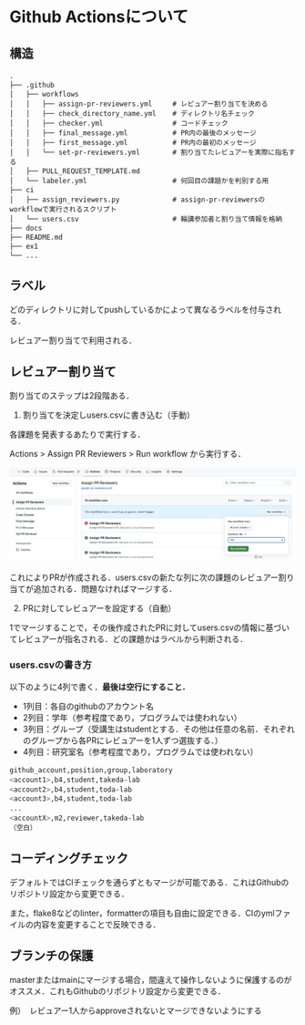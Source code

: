 # Github Actionsについて

## 構造
```shell
.
├── .github
│   ├── workflows
│   │   ├── assign-pr-reviewers.yml     # レビュアー割り当てを決める
│   │   ├── check_directory_name.yml    # ディレクトリ名チェック
│   │   ├── checker.yml                 # コードチェック
│   │   ├── final_message.yml           # PR内の最後のメッセージ
│   │   ├── first_message.yml           # PR内の最初のメッセージ
│   │   └── set-pr-reviewers.yml        # 割り当てたレビュアーを実際に指名する
│   ├── PULL_REQUEST_TEMPLATE.md
│   └── labeler.yml                     # 何回目の課題かを判別する用
├── ci
│   ├── assign_reviewers.py             # assign-pr-reviewersのworkflowで実行されるスクリプト
│   └── users.csv                       # 輪講参加者と割り当て情報を格納
├── docs
├── README.md
├── ex1
└── ...
```

## ラベル
どのディレクトリに対してpushしているかによって異なるラベルを付与される．

レビュアー割り当てで利用される．

## レビュアー割り当て
割り当てのステップは2段階ある．

1. 割り当てを決定しusers.csvに書き込む（手動）

各課題を発表するあたりで実行する．

Actions > Assign PR Reviewers > Run workflow から実行する．

![assign_workflow](./figs/assign_reviewers_workflow.png)

これによりPRが作成される．users.csvの新たな列に次の課題のレビュアー割り当てが追加される．問題なければマージする．

2. PRに対してレビュアーを設定する（自動）

1でマージすることで，その後作成されたPRに対してusers.csvの情報に基づいてレビュアーが指名される．どの課題かはラベルから判断される．

### users.csvの書き方
以下のように4列で書く．**最後は空行にすること．**
- 1列目：各自のgithubのアカウント名
- 2列目：学年（参考程度であり，プログラムでは使われない）
- 3列目：グループ（受講生はstudentとする．その他は任意の名前．それぞれのグループから各PRにレビュアーを1人ずつ選抜する．）
- 4列目：研究室名（参考程度であり，プログラムでは使われない）

```sh
github_account,position,group,laboratory
<account1>,b4,student,takeda-lab
<account2>,b4,student,toda-lab
<account3>,b4,student,toda-lab
...
<accountX>,m2,reviewer,takeda-lab
（空白）
```

## コーディングチェック
デフォルトではCIチェックを通らずともマージが可能である．これはGithubのリポジトリ設定から変更できる．

また，flake8などのlinter，formatterの項目も自由に設定できる．CIのymlファイルの内容を変更することで反映できる．

## ブランチの保護
masterまたはmainにマージする場合，間違えて操作しないように保護するのがオススメ．これもGithubのリポジトリ設定から変更できる．

例）　レビュアー1人からapproveされないとマージできないようにする
